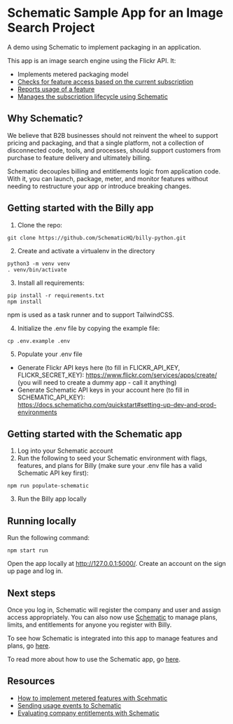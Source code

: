 # Schematic Sample App for an Image Search Project

A demo using Schematic to implement packaging in an application.

This app is an image search engine using the Flickr API. It:
- Implements metered packaging model
- [Checks for feature access based on the current subscription](https://github.com/SchematicHQ/billy-python/blob/e03d3bb35b87925eb4151842894b784585330d77/vendors/schematic_python.py#L24)
- [Reports usage of a feature](https://github.com/SchematicHQ/billy-python/blob/e03d3bb35b87925eb4151842894b784585330d77/vendors/schematic_python.py#L132)
- [Manages the subscription lifecycle using Schematic](https://github.com/SchematicHQ/billy-python/blob/e03d3bb35b87925eb4151842894b784585330d77/main.py#L96)

## Why Schematic?
We believe that B2B businesses should not reinvent the wheel to support pricing and packaging, and that a single platform, not a collection of disconnected code, tools, and processes, should support customers from purchase to feature delivery and ultimately billing.

Schematic decouples billing and entitlements logic from application code. With it, you can launch, package, meter, and monitor features without needing to restructure your app or introduce breaking changes.

## Getting started with the Billy app

1. Clone the repo:

```
git clone https://github.com/SchematicHQ/billy-python.git
```

2. Create and activate a virtualenv in the directory

```
python3 -m venv venv
. venv/bin/activate
```

3. Install all requirements:

```
pip install -r requirements.txt
npm install
```

npm is used as a task runner and to support TailwindCSS.

4. Initialize the .env file by copying the example file:

```
cp .env.example .env
```

5. Populate your .env file
- Generate Flickr API keys here (to fill in FLICKR_API_KEY, FLICKR_SECRET_KEY): https://www.flickr.com/services/apps/create/ (you will need to create a dummy app - call it anything)
- Generate Schematic API keys in your account here (to fill in SCHEMATIC_API_KEY): https://docs.schematichq.com/quickstart#setting-up-dev-and-prod-environments

## Getting started with the Schematic app

1. Log into your Schematic account
2. Run the following to seed your Schematic environment with flags, features, and plans for Billy (make sure your .env file has a valid Schematic API key first):

```
npm run populate-schematic
```

3. Run the Billy app locally

## Running locally

Run the following command:

```
npm start run
```

Open the app locally at http://127.0.0.1:5000/. Create an account on the sign up page and log in.

## Next steps

Once you log in, Schematic will register the company and user and assign access appropriately. You can also now use [Schematic](https://app.schematichq.com/) to manage plans, limits, and entitlements for anyone you register with Billy.

To see how Schematic is integrated into this app to manage features and plans, go [here](https://github.com/SchematicHQ/billy-python/blob/main/vendors/schematic_python.py).

To read more about how to use the Schematic app, go [here](https://docs.schematichq.com/).

## Resources

- [How to implement metered features with Scehmatic](https://github.com/SchematicHQ/billy-python/blob/e03d3bb35b87925eb4151842894b784585330d77/main.py#L96)
- [Sending usage events to Schematic](https://docs.schematichq.com/quickstart#sending-track-and-identify-calls)
- [Evaluating company entitlements with Schematic](https://docs.schematichq.com/quickstart#evaluating-entitlements)